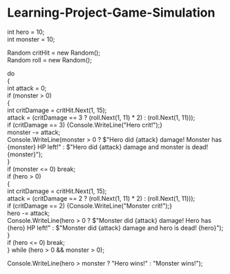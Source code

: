 # Learning-Project-Game-Simulation
int hero = 10;  
int monster = 10;   

Random critHit = new Random();  
Random roll = new Random();     

do      
{   
int attack = 0;     
        if (monster > 0)     
            {   
                int critDamage = critHit.Next(1, 15);   
                attack = (critDamage == 3 ? (roll.Next(1, 11) * 2) : (roll.Next(1, 11)));   
                if (critDamage == 3) {Console.WriteLine("Hero crit!");}     
                monster -= attack;  
                Console.WriteLine(monster > 0 ? $"Hero did {attack} damage! Monster has {monster} HP left!" : $"Hero did {attack} damage and monster is dead! {monster}");  
            }       
        if (monster <= 0) break;       
        if (hero > 0)   
            {   
                int critDamage = critHit.Next(1, 15);   
                attack = (critDamage == 2 ? (roll.Next(1, 11) * 2) : (roll.Next(1, 11)));   
                   if (critDamage == 2) {Console.WriteLine("Monster crit!");}  
                hero -= attack;     
                Console.WriteLine(hero > 0 ? $"Monster did {attack} damage! Hero has {hero} HP left!" : $"Monster did {attack} damage and hero is dead! {hero}");   
        }    
        if (hero <= 0) break;   
} while (hero > 0 && monster > 0);  

Console.WriteLine(hero > monster ? "Hero wins!" : "Monster wins!"); 
